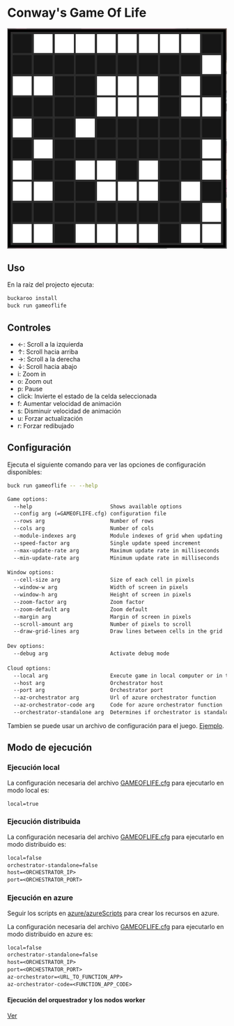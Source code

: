 # Conway's Game Of Life

![](../doc/img/board.jpg)

## Uso
En la raíz del projecto ejecuta:

```bash
buckaroo install
buck run gameoflife
```

## Controles
- &#8592;: Scroll a la izquierda
- &#8593;: Scroll hacia arriba
- &#8594;: Scroll a la derecha
- &#8595;: Scroll hacia abajo
- i: Zoom in
- o: Zoom out
- p: Pause
- click: Invierte el estado de la celda seleccionada
- f: Aumentar velocidad de animación
- s: Disminuir velocidad de animación
- u: Forzar actualización
- r: Forzar redibujado

## Configuración
Ejecuta el siguiente comando para ver las opciones de configuración disponibles:

```bash
buck run gameoflife -- --help
```

```txt
Game options:
  --help                         Shows available options
  --config arg (=GAMEOFLIFE.cfg) configuration file
  --rows arg                     Number of rows
  --cols arg                     Number of cols
  --module-indexes arg           Module indexes of grid when updating
  --speed-factor arg             Single update speed increment
  --max-update-rate arg          Maximum update rate in milliseconds
  --min-update-rate arg          Minimum update rate in milliseconds

Window options:
  --cell-size arg                Size of each cell in pixels
  --window-w arg                 Width of screen in pixels
  --window-h arg                 Height of screen in pixels
  --zoom-factor arg              Zoom factor
  --zoom-default arg             Zoom default
  --margin arg                   Margin of screen in pixels
  --scroll-amount arg            Number of pixels to scroll
  --draw-grid-lines arg          Draw lines between cells in the grid

Dev options:
  --debug arg                    Activate debug mode

Cloud options:
  --local arg                    Execute game in local computer or in the cloud
  --host arg                     Orchestrator host
  --port arg                     Orchestrator port
  --az-orchestrator arg          Url of azure orchestrator function
  --az-orchestrator-code arg     Code for azure orchestrator function
  --orchestrator-standalone arg  Determines if orchestrator is standalone
```

Tambien se puede usar un archivo de configuración para el juego. [Ejemplo](https://github.com/DanielMontesGuerrero/simulations/blob/develop/GAMEOFLIFE.cfg).

## Modo de ejecución
### Ejecución local
La configuración necesaria del archivo [GAMEOFLIFE.cfg](https://github.com/DanielMontesGuerrero/simulations/blob/develop/GAMEOFLIFE.cfg) para ejecutarlo en modo local es:
```txt
local=true
```

### Ejecución distribuida
La configuración necesaria del archivo [GAMEOFLIFE.cfg](https://github.com/DanielMontesGuerrero/simulations/blob/develop/GAMEOFLIFE.cfg) para ejecutarlo en modo distribuido es:
```txt
local=false
orchestrator-standalone=false
host=<ORCHESTRATOR_IP>
port=<ORCHESTRATOR_PORT>
```

### Ejecución en azure
Seguir los scripts en [azure/azureScripts](../azure/azureScripts) para crear los recursos en azure.

La configuración necesaria del archivo [GAMEOFLIFE.cfg](https://github.com/DanielMontesGuerrero/simulations/blob/develop/GAMEOFLIFE.cfg) para ejecutarlo en modo distribuido en azure es:
```txt
local=false
orchestrator-standalone=false
host=<ORCHESTRATOR_IP>
port=<ORCHESTRATOR_PORT>
az-orchestrator=<URL_TO_FUNCTION_APP>
az-orchestrator-code=<FUNCTION_APP_CODE>
```

#### Ejecución del orquestrador y los nodos worker
[Ver](../gameoflifeServer/README.md)
